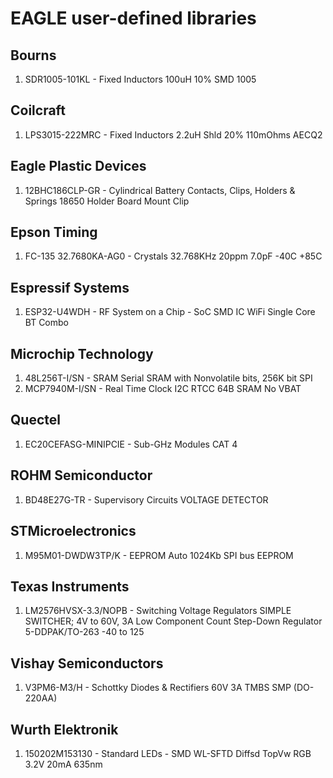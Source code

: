 # EAGLE user-defined libraries

## Bourns
1. SDR1005-101KL - Fixed Inductors 100uH 10% SMD 1005

## Coilcraft
1. LPS3015-222MRC - Fixed Inductors 2.2uH Shld 20% 110mOhms AECQ2

## Eagle Plastic Devices
1. 12BHC186CLP-GR - Cylindrical Battery Contacts, Clips, Holders & Springs 18650 Holder Board Mount Clip

## Epson Timing
1. FC-135 32.7680KA-AG0 - Crystals 32.768KHz 20ppm 7.0pF -40C +85C

## Espressif Systems
1. ESP32-U4WDH - RF System on a Chip - SoC SMD IC WiFi Single Core BT Combo

## Microchip Technology
1. 48L256T-I/SN - SRAM Serial SRAM with Nonvolatile bits, 256K bit SPI
2. MCP7940M-I/SN - Real Time Clock I2C RTCC 64B SRAM No VBAT

## Quectel
1. EC20CEFASG-MINIPCIE - Sub-GHz Modules CAT 4

## ROHM Semiconductor
1. BD48E27G-TR - Supervisory Circuits VOLTAGE DETECTOR

## STMicroelectronics
1. M95M01-DWDW3TP/K - EEPROM Auto 1024Kb SPI bus EEPROM

## Texas Instruments
1. LM2576HVSX-3.3/NOPB - Switching Voltage Regulators SIMPLE SWITCHER; 4V to 60V, 3A Low Component Count Step-Down Regulator 5-DDPAK/TO-263 -40 to 125

## Vishay Semiconductors
1. V3PM6-M3/H - Schottky Diodes & Rectifiers 60V 3A TMBS SMP (DO-220AA)

## Wurth Elektronik
1. 150202M153130 - Standard LEDs - SMD WL-SFTD Diffsd TopVw RGB 3.2V 20mA 635nm

